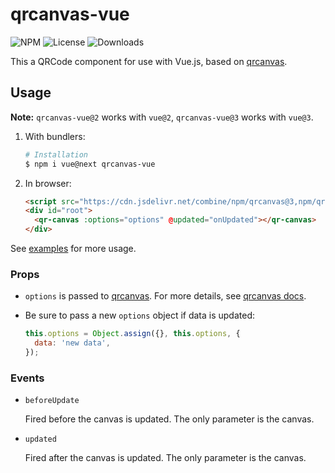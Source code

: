# qrcanvas-vue

![NPM](https://img.shields.io/npm/v/qrcanvas-vue.svg)
![License](https://img.shields.io/npm/l/qrcanvas-vue.svg)
![Downloads](https://img.shields.io/npm/dt/qrcanvas-vue.svg)

This a QRCode component for use with Vue.js, based on [qrcanvas](https://github.com/gera2ld/qrcanvas).

## Usage

**Note:** `qrcanvas-vue@2` works with `vue@2`, `qrcanvas-vue@3` works with `vue@3`.

1. With bundlers:

    ``` sh
    # Installation
    $ npm i vue@next qrcanvas-vue
    ```

2. In browser:

    ```html
    <script src="https://cdn.jsdelivr.net/combine/npm/qrcanvas@3,npm/qrcanvas-vue@3"></script>
    <div id="root">
      <qr-canvas :options="options" @updated="onUpdated"></qr-canvas>
    </div>
    ```

See [examples](https://gera2ld.github.io/qrcanvas-vue/v3/) for more usage.


### Props

* `options` is passed to [qrcanvas](https://github.com/gera2ld/qrcanvas). For more details, see [qrcanvas docs](https://github.com/gera2ld/qrcanvas/wiki).

* Be sure to pass a new `options` object if data is updated:

    ```js
    this.options = Object.assign({}, this.options, {
      data: 'new data',
    });
    ```

### Events

- `beforeUpdate`

    Fired before the canvas is updated. The only parameter is the canvas.

- `updated`

    Fired after the canvas is updated. The only parameter is the canvas.
